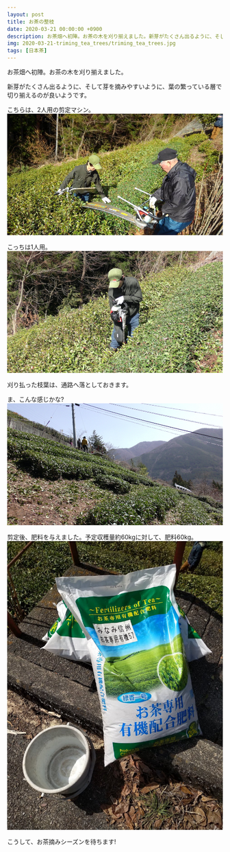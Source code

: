 ```yaml
---
layout: post
title: お茶の整枝
date: 2020-03-21 00:00:00 +0900
description: お茶畑へ初陣。お茶の木を刈り揃えました。新芽がたくさん出るように、そして芽を摘みやすいように...
img: 2020-03-21-triming_tea_trees/triming_tea_trees.jpg
tags: [日本茶]
---
```


お茶畑へ初陣。お茶の木を刈り揃えました。

新芽がたくさん出るように、そして芽を摘みやすいように、葉の繁っている層で切り揃えるのが良いようです。

こちらは、2人用の剪定マシン。  
![大型整枝機](/assets/img/2020-03-21-triming_tea_trees/triming_machine_for_2_persons.jpg)

こっちは1人用。  
![小型整枝機](/assets/img/2020-03-21-triming_tea_trees/triming_machine_for_1_person.jpg)

刈り払った枝葉は、通路へ落としておきます。

ま、こんな感じかな?  
![整枝完了後](/assets/img/2020-03-21-triming_tea_trees/trimed_tea_trees.jpg)

剪定後、肥料を与えました。予定収穫量約60kgに対して、肥料60kg。  
![整枝完了後](/assets/img/2020-03-21-triming_tea_trees/tea_fertilizer.jpg)

こうして、お茶摘みシーズンを待ちます!
